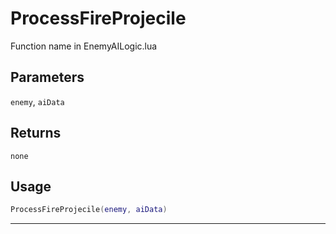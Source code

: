 # ProcessFireProjecile
Function name in EnemyAILogic.lua
## Parameters
`enemy`, `aiData`
## Returns
`none`
## Usage
```lua
ProcessFireProjecile(enemy, aiData)
```
---
